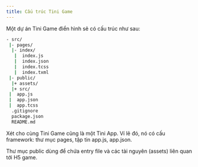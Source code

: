 ```yaml
---
title: Cấu trúc Tini Game
---
```


Một dự án Tini Game điển hình sẽ có cấu trúc như sau: 

``` bash
- src/
 |- pages/
  |- index/
   |  index.js
   |  index.json
   |  index.tcss
   |  index.txml
 |- public/
  |+ assets/
  |+ src/
 |  app.js
 |  app.json
 |  app.tcss
  .gitignore
  package.json
  README.md
```

Xét cho cùng Tini Game cũng là một Tini App. Ví lẽ đó, nó có cấu framework: thư mục pages, tập tin app.js, app.json.

Thư mục public dùng để chứa entry file và các tài nguyên (assets) liên quan  tới H5 game. 
